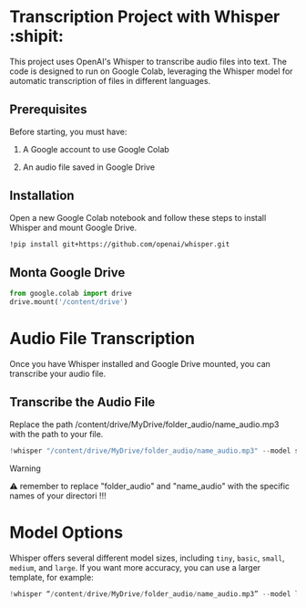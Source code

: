 # Transcription Project with Whisper :shipit:

This project uses OpenAI's Whisper to transcribe audio files into text. The code is designed to run on Google Colab, leveraging the Whisper model for automatic transcription of files in different languages.

## Prerequisites

Before starting, you must have:

 1. A Google account to use Google Colab

 2. An audio file saved in Google Drive

## Installation

Open a new Google Colab notebook and follow these steps to install Whisper and mount Google Drive.

```sh
!pip install git+https://github.com/openai/whisper.git
```
## Monta Google Drive

```python
from google.colab import drive
drive.mount('/content/drive')
```

# Audio File Transcription

Once you have Whisper installed and Google Drive mounted, you can transcribe your audio file.

## Transcribe the Audio File

Replace the path /content/drive/MyDrive/folder_audio/name_audio.mp3 with the path to your file.

```python
!whisper "/content/drive/MyDrive/folder_audio/name_audio.mp3" --model small --language German
```
> [!WARNING]
> ⚠️ remember to replace "folder_audio" and "name_audio" with the specific names of your directori !!!


# Model Options

Whisper offers several different model sizes, including `tiny`, `basic`, `small`, `medium`, and `large`. If you want more accuracy, you can use a larger template, for example:

```python
!whisper “/content/drive/MyDrive/folder_audio/name_audio.mp3” --model large --language German
```












